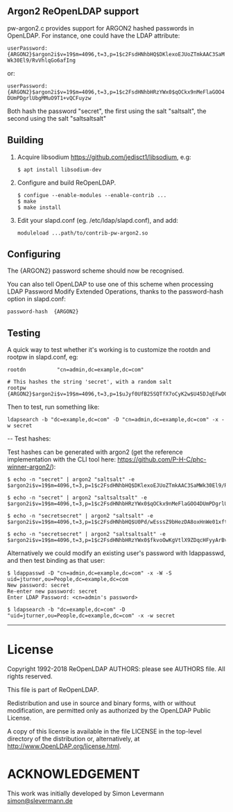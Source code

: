 Argon2 ReOpenLDAP support
-------------------------

pw-argon2.c provides support for ARGON2 hashed passwords in OpenLDAP. For
instance, one could have the LDAP attribute:

`userPassword: {ARGON2}$argon2i$v=19$m=4096,t=3,p=1$c2FsdHNhbHQ$DKlexoEJUoZTmkAAC3SaMWk30El9/RvVhlqGo6afIng`

or:

`userPassword: {ARGON2}$argon2i$v=19$m=4096,t=3,p=1$c2FsdHNhbHRzYWx0$qOCkx9nMeFlaGOO4DUmPDgrlUbgMMuO9T1+vQCFuyzw`

Both hash the password "secret", the first using the salt "saltsalt", the second using the salt "saltsaltsalt"

Building
--------

1. Acquire libsodium <https://github.com/jedisct1/libsodium>, e.g:

    `$ apt install libsodium-dev`

2. Configure and build ReOpenLDAP.

    ```
    $ configue --enable-modules --enable-contrib ...
    $ make
    $ make install
    ```

3. Edit your slapd.conf (eg. /etc/ldap/slapd.conf), and add:

    `moduleload ...path/to/contrib-pw-argon2.so`


Configuring
-----------

The {ARGON2} password scheme should now be recognised.

You can also tell OpenLDAP to use one of this scheme when processing LDAP
Password Modify Extended Operations, thanks to the password-hash option in
slapd.conf:

`password-hash	{ARGON2}`


Testing
-------

A quick way to test whether it's working is to customize the rootdn and
rootpw in slapd.conf, eg:

```
rootdn          "cn=admin,dc=example,dc=com"

# This hashes the string 'secret', with a random salt
rootpw          {ARGON2}$argon2i$v=19$m=4096,t=3,p=1$uJyf0UfB25SQTfX7oCyK2w$U45DJqEFwD0yFaLvTVyACHLvGMwzNGf19dvzPR8XvGc
```

Then to test, run something like:

`ldapsearch -b "dc=example,dc=com" -D "cn=admin,dc=example,dc=com" -x -w secret`


-- Test hashes:

Test hashes can be generated with argon2 (get the reference implementation with the CLI tool here: <https://github.com/P-H-C/phc-winner-argon2/>):
```
$ echo -n "secret" | argon2 "saltsalt" -e
$argon2i$v=19$m=4096,t=3,p=1$c2FsdHNhbHQ$DKlexoEJUoZTmkAAC3SaMWk30El9/RvVhlqGo6afIng

$ echo -n "secret" | argon2 "saltsaltsalt" -e
$argon2i$v=19$m=4096,t=3,p=1$c2FsdHNhbHRzYWx0$qOCkx9nMeFlaGOO4DUmPDgrlUbgMMuO9T1+vQCFuyzw

$ echo -n "secretsecret" | argon2 "saltsalt" -e
$argon2i$v=19$m=4096,t=3,p=1$c2FsdHNhbHQ$U0Pd/wEsssZ9bHezDA8oxHnWe01xftykEy+7ehM2vic

$ echo -n "secretsecret" | argon2 "saltsaltsalt" -e
$argon2i$v=19$m=4096,t=3,p=1$c2FsdHNhbHRzYWx0$fkvoOwKgVtlX9ZDqcHFyyArBvqnAM0Igca8SScB4Jsc
```


Alternatively we could modify an existing user's password with
ldappasswd, and then test binding as that user:

```
$ ldappasswd -D "cn=admin,dc=example,dc=com" -x -W -S uid=jturner,ou=People,dc=example,dc=com
New password: secret
Re-enter new password: secret
Enter LDAP Password: <cn=admin's password>

$ ldapsearch -b "dc=example,dc=com" -D "uid=jturner,ou=People,dc=example,dc=com" -x -w secret
```

---
# License
Copyright 1992-2018 ReOpenLDAP AUTHORS: please see AUTHORS file.
All rights reserved.

This file is part of ReOpenLDAP.

Redistribution and use in source and binary forms, with or without
modification, are permitted only as authorized by the OpenLDAP
Public License.

A copy of this license is available in the file LICENSE in the
top-level directory of the distribution or, alternatively, at
<http://www.OpenLDAP.org/license.html>.

# ACKNOWLEDGEMENT
This work was initially developed by Simon Levermann <simon@slevermann.de>
